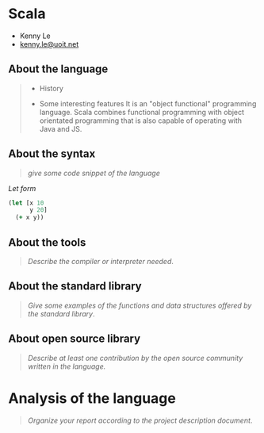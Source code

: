 # Scala

- Kenny Le
- kenny.le@uoit.net

## About the language

> - History
>
> 
> - Some interesting features
> It is an "object functional" programming language.
> Scala combines functional programming with object orientated programming that is also capable of operating with Java and JS.
>
>

## About the syntax

> _give some code snippet of the language_

*Let form*

```clojure
(let [x 10
      y 20]
  (+ x y))
```

## About the tools

> _Describe the compiler or interpreter needed_.

## About the standard library

> _Give some examples of the functions and data structures
> offered by the standard library_.

## About open source library

> _Describe at least one contribution by the open source
community written in the language._

# Analysis of the language

> _Organize your report according to the project description
document_.


